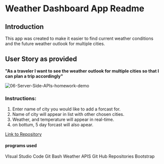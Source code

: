 # Weather Dashboard App Readme

## Introduction


This app was created to make it easier to find current weather conditions and the future weather outlook for multiple cities. 

## User Story as provided

**"As a traveler
I want to see the weather outlook for multiple cities
so that I can plan a trip accordingly"**


![06-Server-Side-APIs-homework-demo](https://user-images.githubusercontent.com/56744605/72213970-58ade780-34ad-11ea-9bdf-f8392f0a80a0.png)

### Instructions:

1. Enter name of city you would like to add a forcast for.
2. Name of city will appear in list with other chosen cities.
3. Weather, and temperature will appear in real-time.
4. on bottum, 5 day forcast will also apear.

[Link to Repository](https://github.com/remyguts/weatherdashboard)


#### programs used

VIsual Studio Code
Git Bash
Weather APIS
Git Hub Repositories
Bootstrap






























